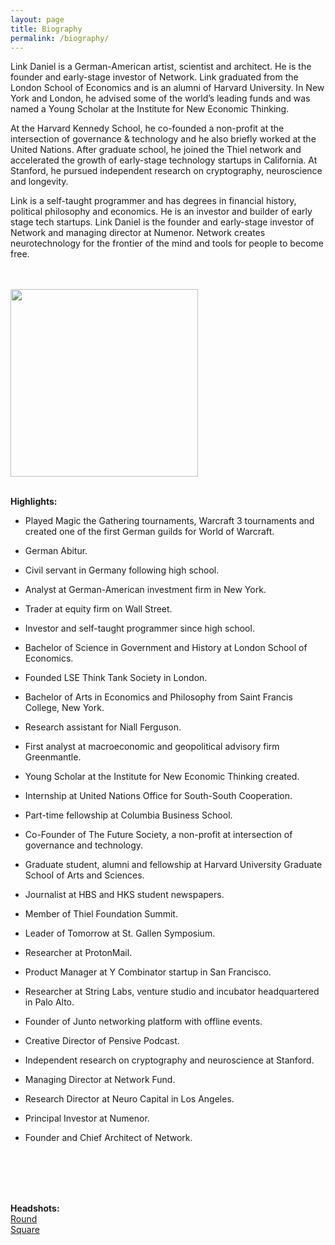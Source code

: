 ```yaml
---
layout: page
title: Biography
permalink: /biography/
---
```


Link Daniel is a German-American artist, scientist and architect. He is the founder and early-stage investor of Network. Link graduated from the London School of Economics and is an alumni of Harvard University. In New York and London, he advised some of the world’s leading funds and was named a Young Scholar at the Institute for New Economic Thinking. 

At the Harvard Kennedy School, he co-founded a non-profit at the intersection of governance & technology and he also briefly worked at the United Nations. After graduate school, he joined the Thiel network and accelerated the growth of early-stage technology startups in California. At Stanford, he pursued independent research on cryptography, neuroscience and longevity. 

Link is a self-taught programmer and has degrees in financial history, political philosophy and economics. He is an investor and builder of early stage tech startups. Link Daniel is the founder and early-stage investor of Network and managing director at Numenor. Network creates neurotechnology for the frontier of the mind and tools for people to become free.

<br>
<br>

<img src="/media/linkdaniel-square.jpg" width="300" height="300"  />

<br>
<br>

<b>Highlights:</b>

- Played Magic the Gathering tournaments, Warcraft 3 tournaments and created one of the first German guilds for World of Warcraft.

- German Abitur.

- Civil servant in Germany following high school.

- Analyst at German-American investment firm in New York.

- Trader at equity firm on Wall Street.

- Investor and self-taught programmer since high school.

- Bachelor of Science in Government and History at London School of Economics.

- Founded LSE Think Tank Society in London.

- Bachelor of Arts in Economics and Philosophy from Saint Francis College, New York.

- Research assistant for Niall Ferguson.

- First analyst at macroeconomic and geopolitical advisory firm Greenmantle.

- Young Scholar at the Institute for New Economic Thinking created.

- Internship at United Nations Office for South-South Cooperation.

- Part-time fellowship at Columbia Business School.

- Co-Founder of The Future Society, a non-profit at intersection of governance and technology.

- Graduate student, alumni and fellowship at Harvard University Graduate School of Arts and Sciences.

- Journalist at HBS and HKS student newspapers.

- Member of Thiel Foundation Summit.

- Leader of Tomorrow at St. Gallen Symposium.

- Researcher at ProtonMail.

- Product Manager at Y Combinator startup in San Francisco.

- Researcher at String Labs, venture studio and incubator headquartered in Palo Alto.

- Founder of Junto networking platform with offline events.

- Creative Director of Pensive Podcast.

- Independent research on cryptography and neuroscience at Stanford.

- Managing Director at Network Fund.

- Research Director at Neuro Capital in Los Angeles.

- Principal Investor at Numenor.

- Founder and Chief Architect of Network.

<br>
<br>
<br>
<br>

**Headshots:**
<br>
<a href="https://github.com/linkdniel/link.github.io/blob/main/media/linkdaniel-round.png?raw=true">Round</a>
<br>
<a href="https://github.com/linkdniel/link.github.io/blob/main/media/linkdaniel-square.jpg?raw=true">Square</a>
